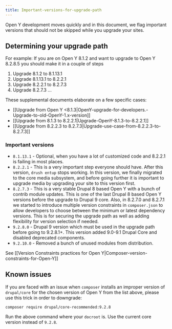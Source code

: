 ```yaml
---
title: Important-versions-for-upgrade-path
---
```


Open Y development moves quickly and in this document, we flag important versions that should not be skipped while you upgrade your sites.

## Determining your upgrade path

For example: If you are on Open Y 8.1.2 and want to upgrade to Open Y 8.2.8.5 you should make it in a couple of steps

1. Upgrade 8.1.2 to 8.1.13.1
1. Upgrade 8.1.13.1 to 8.2.2.1
1. Upgrade 8.2.2.1 to 8.2.7.3
1. Upgrade 8.2.7.3 ...

These supplemental documents elaborate on a few specific cases:

- [[Upgrade from Open Y <8.1.3|OpenY-upgrade-for-developers.-Upgrade-to-old-OpenY-1.x-version]]
- [[Upgrade from 8.1.3 to 8.2.2.1|Upgrade-OpenY-8.1.3-to-8.2.2.1]]
- [[Upgrade from 8.2.2.3 to 8.2.7.3|Upgrade-use-case-from-8.2.2.3-to-8.2.7.3]]

### Important versions

- `8.1.13.1` - Optional, when you have a lot of customized code and 8.2.2.1 is failing in most places.
- `8.2.2.1` - This is a very important step everyone should have. After this version, `drush entup` stops working. In this version, we finally migrated to the core media subsystem, and before going further it is important to upgrade media by upgrading your site to this version first.
- `8.2.7.3` - This is a very stable Drupal 8 based Open Y with a bunch of contrib module updates. This is one of the last Drupal 8 based Open Y versions before the upgrade to Drupal 9 core. Also, in 8.2.7.0 and 8.2.7.1 we started to introduce multiple version constraints in `composer.json` to allow developers to choose between the minimum or latest dependency versions. This is for securing the upgrade path as well as adding flexibility for version selection if needed.
- `9.2.8.0` - Drupal 9 version which must be used in the upgrade path before going to 9.2.8.1+. This version added 9.0-9.1 Drupal Core and disabled deprecated components.
- `9.2.10.0` - Removed a bunch of unused modules from distribution.

See [[Version Constraints practices for Open Y|Composer-version-constraints-for-Open-Y]]

## Known issues

If you are faced with an issue when `composer` installs an improper version of `drupal/core` for the chosen version of Open Y from the list above, please use this trick in order to downgrade:

```sh
composer require drupal/core-recommended:9.2.8
```

Run the above command where your `docroot` is. Use the current core version instead of `9.2.8`.
